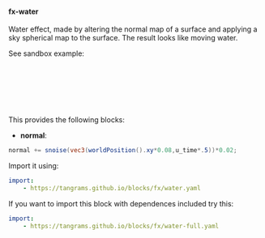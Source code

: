 

#### fx-water [<i class='fa fa-github' aria-hidden='true'></i>](https://github.com/tangrams/blocks/tree/gh-pages//fx/water.yaml)
Water effect, made by altering the normal map of a surface and applying a sky spherical map to the surface. The result looks like moving water. <p>See sandbox example:</p>
[ <div style="background-image: url(https://tangrams.github.io/tangram-sandbox/styles/sandbox.png); width: 100%; height: 100px; background-position: center center;"></div> ](https://mapzen.com/tangram/play/?scene=https://tangrams.github.io/tangram-sandbox/styles/sandbox.yaml)
This provides the following blocks:

- **normal**:

```glsl
normal += snoise(vec3(worldPosition().xy*0.08,u_time*.5))*0.02;
```



Import it using:

```yaml
import:
    - https://tangrams.github.io/blocks/fx/water.yaml
```




If you want to import this block with dependences included try this:

```yaml
import:
    - https://tangrams.github.io/blocks/fx/water-full.yaml
```


